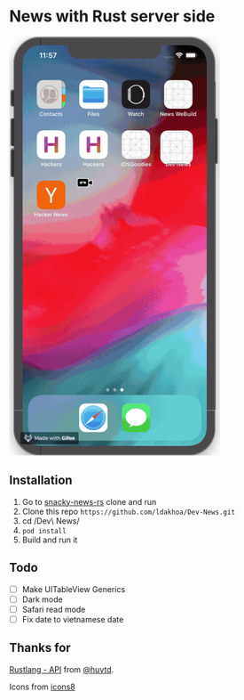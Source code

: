 # News with Rust server side
<img src="Screenshots/screenshot.gif">

## Installation
1. Go to [snacky-news-rs](https://github.com/huytd/snacky-news-rs) clone and run 
2. Clone this repo `https://github.com/ldakhoa/Dev-News.git`
3. cd /Dev\ News/
4. `pod install`
5. Build and run it

## Todo
- [ ] Make UITableView Generics
- [ ] Dark mode
- [ ] Safari read mode
- [ ] Fix date to vietnamese date

## Thanks for 

[Rustlang - API](https://github.com/huytd/snacky-news-rs) from [@huytd](https://github.com/huytd).

Icons from [icons8](https://icons8.com/)
